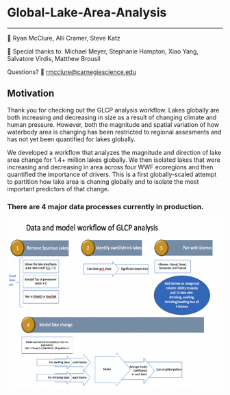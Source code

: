 # Global-Lake-Area-Analysis
-----

:busts_in_silhouette: Ryan McClure, Alli Cramer, Steve Katz

:busts_in_silhouette: Special thanks to: Michael Meyer, Stephanie Hampton, Xiao Yang, Salvatore Virdis, Matthew Brousil

Questions?  :email: rmcclure@carnegiescience.edu

## Motivation

Thank you for checking out the GLCP analysis workflow. Lakes globally are both increasing and decreasing in size as a result of changing climate and human pressure. However, both the magnitude and spatial variation of how waterbody area is changing has been restricted to regional assesments and has not yet been quantified for lakes globally.

We developed a workflow that analyzes the magnitude and direction of lake area change for 1.4+ million lakes globally. We then isolated lakes that were increasing and decreasing in area across four WWF ecoregions and then quantified the importance of drivers. This is a first globally-scaled attempt to partition how lake area is chaning globally and to isolate the most important predictors of that change. 

### There are 4 major data processes currently in production. 

<a href="url"><img src = "glcp_workflow.png" align="center" height="400" width="600" ></a>
